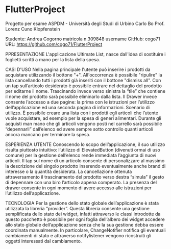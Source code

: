 # FlutterProject
Progetto per esame ASPDM - Università degli Studi di Urbino Carlo Bo
Prof. Lorenz Cuno Klopfenstein

Studente: Andrea Cogorno
matricola n.309848
username GitHub: cogo71
URL: https://github.com/cogo71/FlutterProject

PPRESENTAZIONE
L'applicazione Ultimate List, nasce dall'idea di sostituire i foglietti scritti a mano per la lista della spesa.

CASI D'USO
Nella pagina principale l'utente può inserire i prodotti da acquistare utilizzando il bottone "+".
All'occorrenza è possibile "ripulire" la lista cancellando tutti i prodotti già inseriti con il bottone "dismiss all".
Con un tap sull’articolo desiderato è possibile entrare nel dettaglio del prodotto per editarne il nome.
Trascinando invece verso sinistra la “tile” che contiene il nome del prodotto sarà possibile eliminarlo dalla lista.
Il Drawer invece consente l’accesso a due pagine: la prima con le istruzioni per l’utilizzo dell’applicazione ed una seconda pagina di informazioni.
Scenario di utilizzo.
È possibile creare una lista con i prodotti egli articoli che l’utente vuole acquistare, ad esempio per la spesa di generi alimentari. Durante gli acquisti man mano che gli articoli vengono posti nel carrello sarà possibile “depennarli” dall’elenco ed avere sempre sotto controllo quanti articoli ancora mancano per terminare la spesa.

ESPERIENZA UTENTE
Conoscendo lo scopo dell’applicazione, il suo utilizzo risulta piuttosto intuitivo: l’utilizzo di ElevatedButton (divenuti ormai di uso comune) per la gestione dell’elenco rende immediata l’aggiunta di nuovi articoli. Il tap sul nome di un articolo consente di personalizzare al massimo la descrizione del singolo prodotto inserendo eventualmente anche brand di interesse o la quantità desiderata. La cancellazione ottenuta attraversamento il trascinamento del prodotto verso destra “simula” il gesto di depennare con una biro l’articolo appena comperato. La presenza del drawer consente in ogni momento di avere accesso alle istruzioni per l’utilizzo dell’applicazione.

TECNOLOGIA
Per la gestione dello stato globale dell’applicazione è stata utilizzata la libreria “provider”. Questa libreria consente una gestione semplificata dello stato dei widget, infatti attraverso le classi introdotte da questo pacchetto è possibile per ogni foglia dell’albero dei widget accedere allo stato globale dell’applicazione senza che la sua gestione debba essere coordinata manualmente. In particolare, ChangeNotifier notifica gli eventuali cambiamenti di stato e attraverso notifylistener vengono ricostruiti gli oggetti interessati dal cambiamento.
